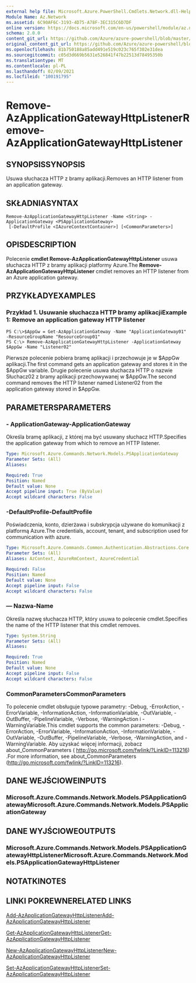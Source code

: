 ```yaml
---
external help file: Microsoft.Azure.PowerShell.Cmdlets.Network.dll-Help.xml
Module Name: Az.Network
ms.assetid: 6C90AF6C-3193-4D75-A78F-3EC315C6D7DF
online version: https://docs.microsoft.com/en-us/powershell/module/az.network/remove-azapplicationgatewayhttplistener
schema: 2.0.0
content_git_url: https://github.com/Azure/azure-powershell/blob/master/src/Network/Network/help/Remove-AzApplicationGatewayHttpListener.md
original_content_git_url: https://github.com/Azure/azure-powershell/blob/master/src/Network/Network/help/Remove-AzApplicationGatewayHttpListener.md
ms.openlocfilehash: 81b750188a85add491e519c023c765f302e31dea
ms.sourcegitcommit: c05d3d669b5631e526841f47b22513d78495350b
ms.translationtype: MT
ms.contentlocale: pl-PL
ms.lasthandoff: 02/09/2021
ms.locfileid: "100191795"
---
```

# <span data-ttu-id="abb76-101">Remove-AzApplicationGatewayHttpListener</span><span class="sxs-lookup"><span data-stu-id="abb76-101">Remove-AzApplicationGatewayHttpListener</span></span>

## <span data-ttu-id="abb76-102">SYNOPSIS</span><span class="sxs-lookup"><span data-stu-id="abb76-102">SYNOPSIS</span></span>
<span data-ttu-id="abb76-103">Usuwa słuchacza HTTP z bramy aplikacji.</span><span class="sxs-lookup"><span data-stu-id="abb76-103">Removes an HTTP listener from an application gateway.</span></span>

## <span data-ttu-id="abb76-104">SKŁADNIA</span><span class="sxs-lookup"><span data-stu-id="abb76-104">SYNTAX</span></span>

```
Remove-AzApplicationGatewayHttpListener -Name <String> -ApplicationGateway <PSApplicationGateway>
 [-DefaultProfile <IAzureContextContainer>] [<CommonParameters>]
```

## <span data-ttu-id="abb76-105">OPIS</span><span class="sxs-lookup"><span data-stu-id="abb76-105">DESCRIPTION</span></span>
<span data-ttu-id="abb76-106">Polecenie **cmdlet Remove-AzApplicationGatewayHttpListener** usuwa słuchacza HTTP z bramy aplikacji platformy Azure.</span><span class="sxs-lookup"><span data-stu-id="abb76-106">The **Remove-AzApplicationGatewayHttpListener** cmdlet removes an HTTP listener from an Azure application gateway.</span></span>

## <span data-ttu-id="abb76-107">PRZYKŁADY</span><span class="sxs-lookup"><span data-stu-id="abb76-107">EXAMPLES</span></span>

### <span data-ttu-id="abb76-108">Przykład 1. Usuwanie słuchacza HTTP bramy aplikacji</span><span class="sxs-lookup"><span data-stu-id="abb76-108">Example 1: Remove an application gateway HTTP listener</span></span>
```
PS C:\>$AppGw = Get-AzApplicationGateway -Name "ApplicationGateway01" -ResourceGroupName "ResourceGroup01"
PS C:\> Remove-AzApplicationGatewayHttpListener -ApplicationGateway $AppGw -Name "Listener02"
```

<span data-ttu-id="abb76-109">Pierwsze polecenie pobiera bramę aplikacji i przechowuje je w $AppGw aplikacji.</span><span class="sxs-lookup"><span data-stu-id="abb76-109">The first command gets an application gateway and stores it in the $AppGw variable.</span></span>
<span data-ttu-id="abb76-110">Drugie polecenie usuwa słuchacza HTTP o nazwie Słuchacz02 z bramy aplikacji przechowywanej w $AppGw.</span><span class="sxs-lookup"><span data-stu-id="abb76-110">The second command removes the HTTP listener named Listener02 from the application gateway stored in $AppGw.</span></span>

## <span data-ttu-id="abb76-111">PARAMETERS</span><span class="sxs-lookup"><span data-stu-id="abb76-111">PARAMETERS</span></span>

### <span data-ttu-id="abb76-112">- ApplicationGateway</span><span class="sxs-lookup"><span data-stu-id="abb76-112">-ApplicationGateway</span></span>
<span data-ttu-id="abb76-113">Określa bramę aplikacji, z której ma być usuwany słuchacz HTTP.</span><span class="sxs-lookup"><span data-stu-id="abb76-113">Specifies the application gateway from which to remove an HTTP listener.</span></span>

```yaml
Type: Microsoft.Azure.Commands.Network.Models.PSApplicationGateway
Parameter Sets: (All)
Aliases:

Required: True
Position: Named
Default value: None
Accept pipeline input: True (ByValue)
Accept wildcard characters: False
```

### <span data-ttu-id="abb76-114">-DefaultProfile</span><span class="sxs-lookup"><span data-stu-id="abb76-114">-DefaultProfile</span></span>
<span data-ttu-id="abb76-115">Poświadczenia, konto, dzierżawa i subskrypcja używane do komunikacji z platformą Azure.</span><span class="sxs-lookup"><span data-stu-id="abb76-115">The credentials, account, tenant, and subscription used for communication with azure.</span></span>

```yaml
Type: Microsoft.Azure.Commands.Common.Authentication.Abstractions.Core.IAzureContextContainer
Parameter Sets: (All)
Aliases: AzContext, AzureRmContext, AzureCredential

Required: False
Position: Named
Default value: None
Accept pipeline input: False
Accept wildcard characters: False
```

### <span data-ttu-id="abb76-116">— Nazwa</span><span class="sxs-lookup"><span data-stu-id="abb76-116">-Name</span></span>
<span data-ttu-id="abb76-117">Określa nazwę słuchacza HTTP, który usuwa to polecenie cmdlet.</span><span class="sxs-lookup"><span data-stu-id="abb76-117">Specifies the name of the HTTP listener that this cmdlet removes.</span></span>

```yaml
Type: System.String
Parameter Sets: (All)
Aliases:

Required: True
Position: Named
Default value: None
Accept pipeline input: False
Accept wildcard characters: False
```

### <span data-ttu-id="abb76-118">CommonParameters</span><span class="sxs-lookup"><span data-stu-id="abb76-118">CommonParameters</span></span>
<span data-ttu-id="abb76-119">To polecenie cmdlet obsługuje typowe parametry: -Debug, -ErrorAction, -ErrorVariable, -InformationAction, -InformationVariable, -OutVariable, -OutBuffer, -PipelineVariable, -Verbose, -WarningAction i -WarningVariable.</span><span class="sxs-lookup"><span data-stu-id="abb76-119">This cmdlet supports the common parameters: -Debug, -ErrorAction, -ErrorVariable, -InformationAction, -InformationVariable, -OutVariable, -OutBuffer, -PipelineVariable, -Verbose, -WarningAction, and -WarningVariable.</span></span> <span data-ttu-id="abb76-120">Aby uzyskać więcej informacji, zobacz about_CommonParameters ( http://go.microsoft.com/fwlink/?LinkID=113216) .</span><span class="sxs-lookup"><span data-stu-id="abb76-120">For more information, see about_CommonParameters (http://go.microsoft.com/fwlink/?LinkID=113216).</span></span>

## <span data-ttu-id="abb76-121">DANE WEJŚCIOWE</span><span class="sxs-lookup"><span data-stu-id="abb76-121">INPUTS</span></span>

### <span data-ttu-id="abb76-122">Microsoft.Azure.Commands.Network.Models.PSApplicationGateway</span><span class="sxs-lookup"><span data-stu-id="abb76-122">Microsoft.Azure.Commands.Network.Models.PSApplicationGateway</span></span>

## <span data-ttu-id="abb76-123">DANE WYJŚCIOWE</span><span class="sxs-lookup"><span data-stu-id="abb76-123">OUTPUTS</span></span>

### <span data-ttu-id="abb76-124">Microsoft.Azure.Commands.Network.Models.PSApplicationGatewayHttpListener</span><span class="sxs-lookup"><span data-stu-id="abb76-124">Microsoft.Azure.Commands.Network.Models.PSApplicationGatewayHttpListener</span></span>

## <span data-ttu-id="abb76-125">NOTATKI</span><span class="sxs-lookup"><span data-stu-id="abb76-125">NOTES</span></span>

## <span data-ttu-id="abb76-126">LINKI POKREWNE</span><span class="sxs-lookup"><span data-stu-id="abb76-126">RELATED LINKS</span></span>

[<span data-ttu-id="abb76-127">Add-AzApplicationGatewayHttpListener</span><span class="sxs-lookup"><span data-stu-id="abb76-127">Add-AzApplicationGatewayHttpListener</span></span>](./Add-AzApplicationGatewayHttpListener.md)

[<span data-ttu-id="abb76-128">Get-AzApplicationGatewayHttpListener</span><span class="sxs-lookup"><span data-stu-id="abb76-128">Get-AzApplicationGatewayHttpListener</span></span>](./Get-AzApplicationGatewayHttpListener.md)

[<span data-ttu-id="abb76-129">New-AzApplicationGatewayHttpListener</span><span class="sxs-lookup"><span data-stu-id="abb76-129">New-AzApplicationGatewayHttpListener</span></span>](./New-AzApplicationGatewayHttpListener.md)

[<span data-ttu-id="abb76-130">Set-AzApplicationGatewayHttpListener</span><span class="sxs-lookup"><span data-stu-id="abb76-130">Set-AzApplicationGatewayHttpListener</span></span>](./Set-AzApplicationGatewayHttpListener.md)


